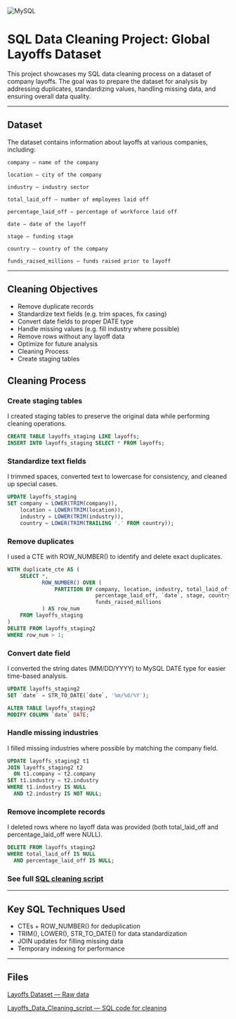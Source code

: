 
![MySQL](https://img.shields.io/badge/mysql-%2300f.svg?style=for-the-badge&logo=mysql&logoColor=white)


# SQL Data Cleaning Project: Global Layoffs Dataset

This project showcases my SQL data cleaning process on a dataset of company layoffs. The goal was to prepare the dataset for analysis by addressing duplicates, standardizing values, handling missing data, and ensuring overall data quality.

---
## Dataset

The dataset contains information about layoffs at various companies, including:

    company — name of the company

    location — city of the company

    industry — industry sector

    total_laid_off — number of employees laid off

    percentage_laid_off — percentage of workforce laid off

    date — date of the layoff

    stage — funding stage

    country — country of the company

    funds_raised_millions — funds raised prior to layoff

  ---
  
## Cleaning Objectives

- Remove duplicate records
- Standardize text fields (e.g. trim spaces, fix casing)
- Convert date fields to proper DATE type
- Handle missing values (e.g. fill industry where possible)
- Remove rows without any layoff data
- Optimize for future analysis
- Cleaning Process
- Create staging tables

## Cleaning Process

### Create staging tables
I created staging tables to preserve the original data while performing cleaning operations.
```sql
CREATE TABLE layoffs_staging LIKE layoffs;
INSERT INTO layoffs_staging SELECT * FROM layoffs;
```

### Standardize text fields
I trimmed spaces, converted text to lowercase for consistency, and cleaned up special cases.
```sql
UPDATE layoffs_staging
SET company = LOWER(TRIM(company)),
    location = LOWER(TRIM(location)),
    industry = LOWER(TRIM(industry)),
    country = LOWER(TRIM(TRAILING '.' FROM country));
```

### Remove duplicates
I used a CTE with ROW_NUMBER() to identify and delete exact duplicates.
```sql
WITH duplicate_cte AS (
    SELECT *,
           ROW_NUMBER() OVER (
               PARTITION BY company, location, industry, total_laid_off,
                            percentage_laid_off, `date`, stage, country,
                            funds_raised_millions
           ) AS row_num
    FROM layoffs_staging
)
DELETE FROM layoffs_staging2
WHERE row_num > 1;
```

### Convert date field
I converted the string dates (MM/DD/YYYY) to MySQL DATE type for easier time-based analysis.
```sql
UPDATE layoffs_staging2
SET `date` = STR_TO_DATE(`date`, '%m/%d/%Y');

ALTER TABLE layoffs_staging2
MODIFY COLUMN `date` DATE;
```

### Handle missing industries
I filled missing industries where possible by matching the company field.
```sql
UPDATE layoffs_staging2 t1
JOIN layoffs_staging2 t2 
  ON t1.company = t2.company
SET t1.industry = t2.industry
WHERE t1.industry IS NULL
  AND t2.industry IS NOT NULL;
```

### Remove incomplete records
I deleted rows where no layoff data was provided (both total_laid_off and percentage_laid_off were NULL).
```sql
DELETE FROM layoffs_staging2
WHERE total_laid_off IS NULL 
  AND percentage_laid_off IS NULL;
```
### See full [SQL cleaning script](https://github.com/kChe626/Layoffs_Data_Cleaning/blob/main/Layoffs_Data_Cleaning_SQL.sql)
---
## Key SQL Techniques Used
- CTEs + ROW_NUMBER() for deduplication
- TRIM(), LOWER(), STR_TO_DATE() for data standardization
- JOIN updates for filling missing data
- Temporary indexing for performance

---
## Files
[Layoffs Dataset — Raw data](https://github.com/kChe626/Layoffs_Data_Cleaning/blob/main/layoffs.csv)

[Layoffs_Data_Cleaning_script — SQL code for cleaning](https://github.com/kChe626/Layoffs_Data_Cleaning/blob/main/Layoffs_Data_Cleaning_SQL.sql)

